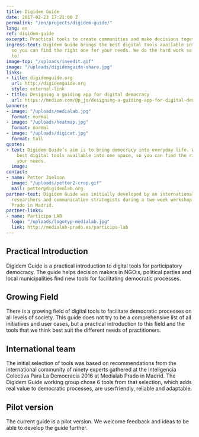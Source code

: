 ```yaml
---
title: Digidem Guide
date: 2017-02-23 17:21:00 Z
permalink: "/en/projects/digidem-guide/"
lang: en
ref: digidem-guide
excerpt: Practical tools to create communities and make decisions together.
ingress-text: Digidem Guide brings the best digital tools available into one space,
  so you can find the right one for your needs. We do the hard work so you don’t have
  to!
image-top: "/uploads/ineedit.gif"
image: "/uploads/digidemguide-share.jpg"
links:
- title: digidemguide.org
  url: http://digidemguide.org
  style: external-link
- title: Designing a guiding app for digital democracy
  url: https://medium.com/@p_jo/designing-a-guiding-app-for-digital-democracy-1ba223b7968e
banners:
- image: "/uploads/medialab.jpg"
  format: normal
- image: "/uploads/heatmap.jpg"
  format: normal
- image: "/uploads/digicat.jpg"
  format: tall
quotes:
- text: Digidem Guide’s aim is to bring democracy into everyday life. We bring the
    best digital tools available into one space, so you can find the right one for
    your needs.
  image: 
contact:
- name: Petter Joelson
  image: "/uploads/petter2-crop.gif"
  mail: petter@digidemlab.org
partner-text: Digidem Guide was initially developed by an international team of designers,
  researchers and communication strategists during a two week workshop at Medialab
  Prado in Madrid.
partner-links:
- name: Participa LAB
  logo: "/uploads/logotyp-medialab.jpg"
  link: http://medialab-prado.es/participa-lab
---
```


## Practical Introduction
Digidem Guide is a practical introduction to digital tools for participatory democracy.
The guide helps decision makers in NGO:s, political parties and local municipalities
find new tools for facilitating democratic processes.

## Growing Field
There is a growing field of digital tools to facilitate democratic processes on all levels of society. This guide does not try to be a comprehensive list of all initiatives and user cases, but a practical introduction to this field and the tools that we think best suit the different needs of practitioners.

## International team
The initial selection of tools was based on recommendations from the international community of ninety experts gathered at the Inteligencia Colectiva Para La Democracia 2016 at Medialab Prado in Madrid. The Digidem Guide working group chose 6 tools from that selection, which adds real value to democratic processes, are userfriendly, reliable and adaptable.

## Pilot version
The current guide is a pilot version. We welcome feedback and ideas to be able to develop the guide further.

